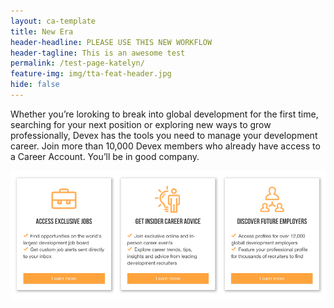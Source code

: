 ```yaml
---
layout: ca-template
title: New Era
header-headline: PLEASE USE THIS NEW WORKFLOW
header-tagline: This is an awesome test
permalink: /test-page-katelyn/
feature-img: img/tta-feat-header.jpg
hide: false
---
```



Whether you’re loroking to break into global development for the first time, searching for your next position or exploring new ways to grow professionally, Devex has the tools you need to manage your development career. Join more than 10,000 Devex members who already have access to a Career Account. You’ll be in good company.

![](/uploads/versions/career-account-features-list---x----979-401x---.png)